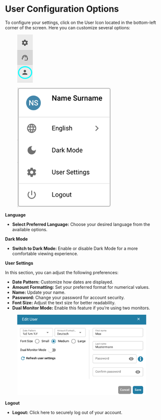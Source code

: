 # User Configuration Options

To configure your settings, click on the User Icon located in the bottom-left corner of the screen. Here you can customize several options:

<figure><img src="../../.gitbook/assets/User-Config.png" alt=""><figcaption></figcaption></figure>

<figure><img src="../../.gitbook/assets/image (1) (1).png" alt="" width="308"><figcaption></figcaption></figure>



**Language**

* **Select Preferred Language:** Choose your desired language from the available options.

**Dark Mode**

* **Switch to Dark Mode:** Enable or disable Dark Mode for a more comfortable viewing experience.

**User Settings**

In this section, you can adjust the following preferences:

* **Date Pattern:** Customize how dates are displayed.
* **Amount Formatting:** Set your preferred format for numerical values.
* **Name:** Update your name.
* **Password:** Change your password for account security.
* **Font Size:** Adjust the text size for better readability.
* **Dual Monitor Mode:** Enable this feature if you’re using two monitors.

<figure><img src="../../.gitbook/assets/user-config3.png" alt=""><figcaption></figcaption></figure>

**Logout**

* **Logout:** Click here to securely log out of your account.
